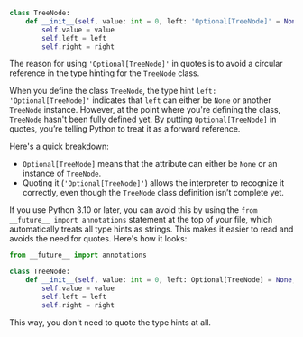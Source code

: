 

```python
class TreeNode:
    def __init__(self, value: int = 0, left: 'Optional[TreeNode]' = None, right: 'Optional[TreeNode]' = None):
        self.value = value
        self.left = left
        self.right = right
```
The reason for using `'Optional[TreeNode]'` in quotes is to avoid a circular reference in the type hinting for the `TreeNode` class. 

When you define the class `TreeNode`, the type hint `left: 'Optional[TreeNode]'` indicates that `left` can either be `None` or another `TreeNode` instance. However, at the point where you're defining the class, `TreeNode` hasn't been fully defined yet. By putting `Optional[TreeNode]` in quotes, you’re telling Python to treat it as a forward reference.

Here's a quick breakdown:

- `Optional[TreeNode]` means that the attribute can either be `None` or an instance of `TreeNode`.
- Quoting it (`'Optional[TreeNode]'`) allows the interpreter to recognize it correctly, even though the `TreeNode` class definition isn’t complete yet.

If you use Python 3.10 or later, you can avoid this by using the `from __future__ import annotations` statement at the top of your file, which automatically treats all type hints as strings. This makes it easier to read and avoids the need for quotes. Here's how it looks:

```python
from __future__ import annotations

class TreeNode:
    def __init__(self, value: int = 0, left: Optional[TreeNode] = None, right: Optional[TreeNode] = None):
        self.value = value
        self.left = left
        self.right = right
```

This way, you don't need to quote the type hints at all.


